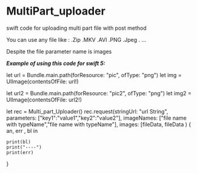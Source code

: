 # MultiPart_uploader
swift code for uploading multi part file with post method

You can use any file like : 
.Zip
.MKV
.AVI
.PNG
.Jpeg
. ...

Despite the file parameter name is images

***Example of using this code for swift 5:***


let url = Bundle.main.path(forResource: "pic", ofType: "png")
let img = UIImage(contentsOfFile: url!)

let url2 = Bundle.main.path(forResource: "pic2", ofType: "png")
let img2 = UIImage(contentsOfFile: url2!)


let rec = Multi_part_Uploader()
rec.request(stringUrl: "url String", parameters: ["key1":"value1","key2":"value2"], imageNames: ["file name with typeName","file name with typeName"], images: [fileData, fileData ) { an, err , bl in
    
    print(bl)
    print("----")
    print(err)
}
